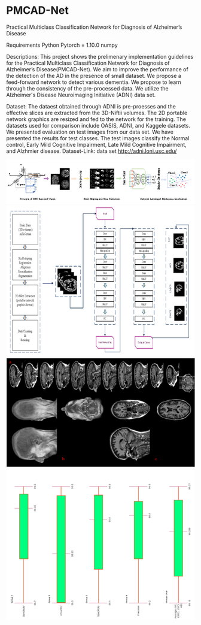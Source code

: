 # PMCAD-Net
 Practical Multiclass Classification Network for Diagnosis of Alzheimer’s Disease
 
 
Requirements Python  Pytorch = 1.10.0 numpy

Descriptions: This project shows the prelimenary implementation guidelines for the Practical Multiclass Classification Network for Diagnosis of Alzheimer’s Disease(PMCAD-Net). We aim to improve the performance of the detection of the  AD in the presence of small dataset. We propose a feed-forward network to detect various dementia. We propose to learn through the consistency of the pre-processed data. We utilize the Alzheimer's Disease Neuroimaging Initiative (ADNI) data set.

Dataset:
The dataest obtained through ADNI is pre-proesses and the effective slices are extracted from the 3D-Niftii volumes. The 2D portable network graphics are resized and fed to the network for the training.
The datasets used for comparison include OASIS, ADNI, and Kaggele datasets.  We presented evaluation on test images from our data set. We have presented the results for test classes.  The test images classify the Normal control, Early Mild Cognitive Impairment, Late Mild Cognitive Impairment, and Alzhmier disease. 
Dataset-Link: data set http://adni.loni.usc.edu/


<img src="https://github.com/imrizvankhan/PMCAD-Net/blob/main/PMCAD-Net%20results/Preprocessing%2Bframework.png">
<img src="https://github.com/imrizvankhan/PMCAD-Net/blob/main/PMCAD-Net%20results/Network%2Bframework2.png" height = 400 width = 700>

<img src="https://github.com/imrizvankhan/PMCAD-Net/blob/main/PMCAD-Net%20results/3-view-1.png" height = 300 width = 600>

<img src="https://github.com/imrizvankhan/PMCAD-Net/blob/main/PMCAD-Net%20results/Box-Plots-G1-4.png" height = 400 width = 700>
